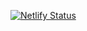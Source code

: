 [![Netlify Status](https://api.netlify.com/api/v1/badges/3b08d130-470c-4e61-b9c8-81083fc5710f/deploy-status)](https://app.netlify.com/sites/tourmaline-medovik-aca3ec/deploys)
